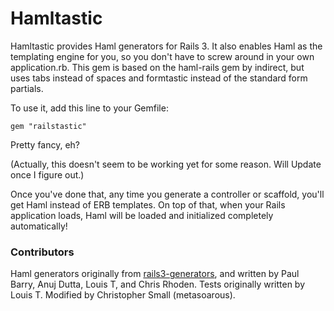 # Hamltastic

Hamltastic provides Haml generators for Rails 3. It also enables Haml as the templating engine for you, so you don't have to screw around in your own application.rb. This gem is based on the haml-rails gem by indirect, but uses tabs instead of spaces and formtastic instead of the standard form partials.

To use it, add this line to your Gemfile:

    gem "railstastic"

Pretty fancy, eh?

(Actually, this doesn't seem to be working yet for some reason. Will Update once I figure out.)

Once you've done that, any time you generate a controller or scaffold, you'll get Haml instead of ERB templates. On top of that, when your Rails application loads, Haml will be loaded and initialized completely automatically!

### Contributors

Haml generators originally from [rails3-generators](http://github.com/indirect/rails3-generators), and written by Paul Barry, Anuj Dutta, Louis T, and Chris Rhoden. Tests originally written by Louis T. Modified by Christopher Small (metasoarous).
